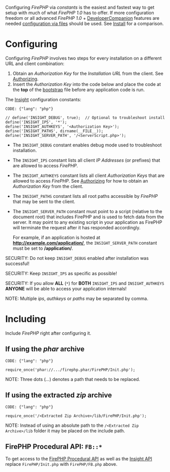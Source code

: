 
Configuring *FirePHP* via *constants* is the easiest and fastest way to get setup with much of what *FirePHP 1.0*
has to offer. If more configuration freedom or all advanced *FirePHP 1.0* + [DeveloperCompanion](../Clients#devcomp) 
features are needed [configuration via files](Files) should be used. See [Install](../Install#configure) for a comparison.

Configuring
===========

Configuring *FirePHP* involves two steps for every installation on a different URL and client combination:

  1. Obtain an *Authorization Key* for the *Installation URL* from the client. See [Authorizing](../Authorizing).
  2. Insert the *Authorization Key* into the code below and place the code at the **top** of the 
     [bootstrap](http://devzone.zend.com/article/70) file before any application code is run.

The [Insight](../Insight) configuration constants:

    CODE: {"lang": "php"}
    
    // define('INSIGHT_DEBUG', true);  // Optional to troubleshoot install
    define('INSIGHT_IPS', '*');
    define('INSIGHT_AUTHKEYS', '<Authorization Key>');
    define('INSIGHT_PATHS', dirname(__FILE__));
    define('INSIGHT_SERVER_PATH', '/<ServerScript.php>');

  * The `INSIGHT_DEBUG` constant enables debug mode used to troubleshoot installation.

  * The `INSIGHT_IPS` constant lists all client *IP Addresses* (or prefixes) that are allowed to access *FirePHP*.

  * The `INSIGHT_AUTHKEYS` constant lists all client *Authorization Keys* that are allowed to access *FirePHP*. See 
    [Authorizing](../Authorizing) for how to obtain an *Authorization Key* from the client.

  * The `INSIGHT_PATHS` constant lists all root paths accessible by *FirePHP* that may be sent to the client.
  
  * The `INSIGHT_SERVER_PATH` constant must point to a script (relative to the document root) that includes
    FirePHP and is used to fetch data from the server. It may point to any existing script in your application
    as FirePHP will terminate the request after it has responded accordingly.
    
    For example, if an application is hosted at **http://example.com/application/**, the `INSIGHT_SERVER_PATH` constant
    must be set to **/application/**.

SECURITY: Do not keep `INSIGHT_DEBUG` enabled after installation was successful!

SECURITY: Keep `INSIGHT_IPS` as specific as possible!

SECURITY: If you allow **ALL** (`*`) for **BOTH** `INSIGHT_IPS` and `INSIGHT_AUTHKEYS` **ANYONE** will be able to access your application internals!

NOTE: Multiple *ips*, *authkeys* or *paths* may be separated by comma.


Including
=========

Include *FirePHP* right after configuring it.

If using the *phar* archive
---------------------------

    CODE: {"lang": "php"}
    
    require_once('phar://.../firephp.phar/FirePHP/Init.php');

NOTE: Three dots (*...*) denotes a path that needs to be replaced.

If using the extracted *zip* archive
------------------------------------

    CODE: {"lang": "php"}
    
    require_once('/<Extracted Zip Archive>/lib/FirePHP/Init.php');

NOTE: Instead of using an absolute path to the `/<Extracted Zip Archive>/lib` folder it may be placed on the include path.

FirePHP Procedural API: `FB::*`
-------------------------------

To get access to the [FirePHP Procedural API](../API/FirePHP#procedural) as well as the [Insight API](../Insight) 
replace `FirePHP/Init.php` with `FirePHP/FB.php` above.
